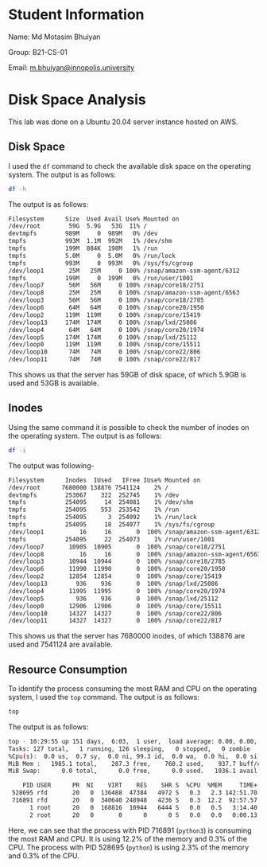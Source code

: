 # Student Information
Name: Md Motasim Bhuiyan

Group: B21-CS-01

Email: m.bhuiyan@innopolis.university

# Disk Space Analysis
This lab was done on a Ubuntu 20.04 server instance hosted on AWS. 

## Disk Space
I used the `df` command to check the available disk space on the operating system. The output is as follows:
```bash
df -h
```
The output is as follows:
```bash
Filesystem      Size  Used Avail Use% Mounted on
/dev/root        59G  5.9G   53G  11% /
devtmpfs        989M     0  989M   0% /dev
tmpfs           993M  1.1M  992M   1% /dev/shm
tmpfs           199M  884K  198M   1% /run
tmpfs           5.0M     0  5.0M   0% /run/lock
tmpfs           993M     0  993M   0% /sys/fs/cgroup
/dev/loop1       25M   25M     0 100% /snap/amazon-ssm-agent/6312
tmpfs           199M     0  199M   0% /run/user/1001
/dev/loop7       56M   56M     0 100% /snap/core18/2751
/dev/loop8       25M   25M     0 100% /snap/amazon-ssm-agent/6563
/dev/loop3       56M   56M     0 100% /snap/core18/2785
/dev/loop6       64M   64M     0 100% /snap/core20/1950
/dev/loop2      119M  119M     0 100% /snap/core/15419
/dev/loop13     174M  174M     0 100% /snap/lxd/25086
/dev/loop4       64M   64M     0 100% /snap/core20/1974
/dev/loop5      174M  174M     0 100% /snap/lxd/25112
/dev/loop0      119M  119M     0 100% /snap/core/15511
/dev/loop10      74M   74M     0 100% /snap/core22/806
/dev/loop11      74M   74M     0 100% /snap/core22/817
```
This shows us that the server has 59GB of disk space, of which 5.9GB is used and 53GB is available. 

## Inodes
Using the same command it is possible to check the number of inodes on the operating system. The output is as follows:
```bash
df -i
```
The output was following-
```bash
Filesystem      Inodes  IUsed   IFree IUse% Mounted on
/dev/root      7680000 138876 7541124    2% /
devtmpfs        253067    322  252745    1% /dev
tmpfs           254095     14  254081    1% /dev/shm
tmpfs           254095    553  253542    1% /run
tmpfs           254095      3  254092    1% /run/lock
tmpfs           254095     18  254077    1% /sys/fs/cgroup
/dev/loop1          16     16       0  100% /snap/amazon-ssm-agent/6312
tmpfs           254095     22  254073    1% /run/user/1001
/dev/loop7       10905  10905       0  100% /snap/core18/2751
/dev/loop8          16     16       0  100% /snap/amazon-ssm-agent/6563
/dev/loop3       10944  10944       0  100% /snap/core18/2785
/dev/loop6       11990  11990       0  100% /snap/core20/1950
/dev/loop2       12854  12854       0  100% /snap/core/15419
/dev/loop13        936    936       0  100% /snap/lxd/25086
/dev/loop4       11995  11995       0  100% /snap/core20/1974
/dev/loop5         936    936       0  100% /snap/lxd/25112
/dev/loop0       12906  12906       0  100% /snap/core/15511
/dev/loop10      14327  14327       0  100% /snap/core22/806
/dev/loop11      14327  14327       0  100% /snap/core22/817
```
This shows us that the server has 7680000 inodes, of which 138876 are used and 7541124 are available.

## Resource Consumption
To identify the process consuming the most RAM and CPU on the operating system, I used the `top` command. The output is as follows:
```bash
top
```
The output is as follows:
```bash
top - 10:29:55 up 151 days,  6:03,  1 user,  load average: 0.00, 0.00, 0.00
Tasks: 127 total,   1 running, 126 sleeping,   0 stopped,   0 zombie
%Cpu(s):  0.0 us,  0.7 sy,  0.0 ni, 99.3 id,  0.0 wa,  0.0 hi,  0.0 si,  0.0 st
MiB Mem :   1985.1 total,    287.3 free,    760.2 used,    937.7 buff/cache
MiB Swap:      0.0 total,      0.0 free,      0.0 used.   1036.1 avail Mem

    PID USER      PR  NI    VIRT    RES    SHR S  %CPU  %MEM     TIME+ COMMAND
 528695 rfd       20   0  136488  47384   4972 S   0.3   2.3 142:51.70 python
 716891 rfd       20   0  340640 248948   4236 S   0.3  12.2  92:57.57 python3
      1 root      20   0  168816  10944   6444 S   0.0   0.5   3:14.40 systemd
      2 root      20   0       0      0      0 S   0.0   0.0   0:00.13 kthreadd
```
Here, we can see that the process with PID 716891 (`python3`) is consuming the most RAM and CPU. It is using 12.2% of the memory and 0.3% of the CPU. The process with PID 528695 (`python`) is using 2.3% of the memory and 0.3% of the CPU.